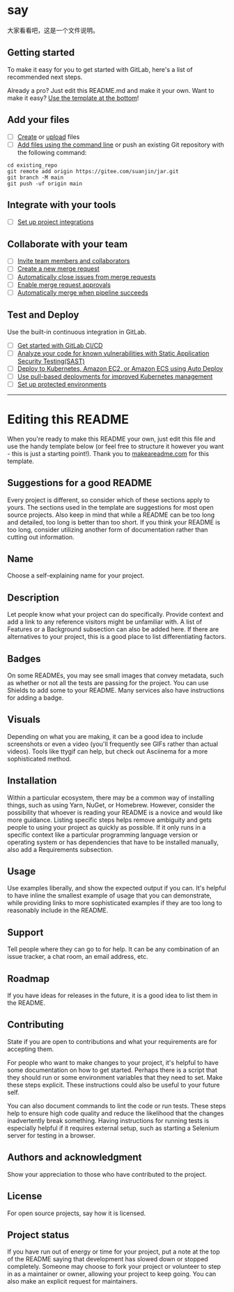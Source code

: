 # say

大家看看吧，这是一个文件说明。

## Getting started

To make it easy for you to get started with GitLab, here's a list of recommended next steps.

Already a pro? Just edit this README.md and make it your own. Want to make it easy? [Use the template at the bottom](#editing-this-readme)!

## Add your files

- [ ] [Create](https://gitee.com/suanjin/jar) or [upload](https://gitee.com/suanjin/jar) files
- [ ] [Add files using the command line](https://gitee.com/suanjin/jar.html#add-a-file-using-the-command-line) or push an existing Git repository with the following command:

```
cd existing_repo
git remote add origin https://gitee.com/suanjin/jar.git
git branch -M main
git push -uf origin main
```

## Integrate with your tools

- [ ] [Set up project integrations](https://gitee.com/suanjin/jar)

## Collaborate with your team

- [ ] [Invite team members and collaborators](https://gitee.com/suanjin/jar)
- [ ] [Create a new merge request](https://gitee.com/suanjin/jar)
- [ ] [Automatically close issues from merge requests](https://gitee.com/suanjin/jar)
- [ ] [Enable merge request approvals](https://gitee.com/suanjin/jar)
- [ ] [Automatically merge when pipeline succeeds](https://gitee.com/suanjin/jarmerge_when_pipeline_succeeds.html)

## Test and Deploy

Use the built-in continuous integration in GitLab.

- [ ] [Get started with GitLab CI/CD](https://gitee.com/suanjin/jar/index.html)
- [ ] [Analyze your code for known vulnerabilities with Static Application Security Testing(SAST)](https://gitee.com/suanjin/jar)
- [ ] [Deploy to Kubernetes, Amazon EC2, or Amazon ECS using Auto Deploy](https://gitee.com/suanjin/jar)
- [ ] [Use pull-based deployments for improved Kubernetes management](https://gitee.com/suanjin/jar)
- [ ] [Set up protected environments](https://gitee.com/suanjin/jar)

***

# Editing this README

When you're ready to make this README your own, just edit this file and use the handy template below (or feel free to structure it however you want - this is just a starting point!). Thank you to [makeareadme.com](https://www.makeareadme.com/) for this template.

## Suggestions for a good README
Every project is different, so consider which of these sections apply to yours. The sections used in the template are suggestions for most open source projects. Also keep in mind that while a README can be too long and detailed, too long is better than too short. If you think your README is too long, consider utilizing another form of documentation rather than cutting out information.

## Name
Choose a self-explaining name for your project.

## Description
Let people know what your project can do specifically. Provide context and add a link to any reference visitors might be unfamiliar with. A list of Features or a Background subsection can also be added here. If there are alternatives to your project, this is a good place to list differentiating factors.

## Badges
On some READMEs, you may see small images that convey metadata, such as whether or not all the tests are passing for the project. You can use Shields to add some to your README. Many services also have instructions for adding a badge.

## Visuals
Depending on what you are making, it can be a good idea to include screenshots or even a video (you'll frequently see GIFs rather than actual videos). Tools like ttygif can help, but check out Asciinema for a more sophisticated method.

## Installation
Within a particular ecosystem, there may be a common way of installing things, such as using Yarn, NuGet, or Homebrew. However, consider the possibility that whoever is reading your README is a novice and would like more guidance. Listing specific steps helps remove ambiguity and gets people to using your project as quickly as possible. If it only runs in a specific context like a particular programming language version or operating system or has dependencies that have to be installed manually, also add a Requirements subsection.

## Usage
Use examples liberally, and show the expected output if you can. It's helpful to have inline the smallest example of usage that you can demonstrate, while providing links to more sophisticated examples if they are too long to reasonably include in the README.

## Support
Tell people where they can go to for help. It can be any combination of an issue tracker, a chat room, an email address, etc.

## Roadmap
If you have ideas for releases in the future, it is a good idea to list them in the README.

## Contributing
State if you are open to contributions and what your requirements are for accepting them.

For people who want to make changes to your project, it's helpful to have some documentation on how to get started. Perhaps there is a script that they should run or some environment variables that they need to set. Make these steps explicit. These instructions could also be useful to your future self.

You can also document commands to lint the code or run tests. These steps help to ensure high code quality and reduce the likelihood that the changes inadvertently break something. Having instructions for running tests is especially helpful if it requires external setup, such as starting a Selenium server for testing in a browser.

## Authors and acknowledgment
Show your appreciation to those who have contributed to the project.

## License
For open source projects, say how it is licensed.

## Project status
If you have run out of energy or time for your project, put a note at the top of the README saying that development has slowed down or stopped completely. Someone may choose to fork your project or volunteer to step in as a maintainer or owner, allowing your project to keep going. You can also make an explicit request for maintainers.
